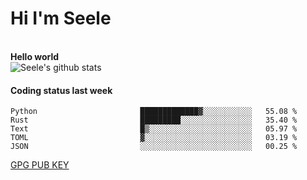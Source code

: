 <h1>Hi I'm Seele</h1>
<br>
<b> Hello world</b>
<br>
<img src="https://github-readme-stats-eight-jade.vercel.app/api?username=Seele0oO&show_icons=true&icon_color=0366d6&bg_color=ffffff&hide_title=true&hide=contribs&include_all_commits=true" alt="Seele's github stats"/>
<br>

<h4>Coding status last week </h4>

<!--START_SECTION:waka-->

```text
Python                       █████████████▓░░░░░░░░░░░   55.08 %
Rust                         █████████░░░░░░░░░░░░░░░░   35.40 %
Text                         █▒░░░░░░░░░░░░░░░░░░░░░░░   05.97 %
TOML                         ▓░░░░░░░░░░░░░░░░░░░░░░░░   03.19 %
JSON                         ░░░░░░░░░░░░░░░░░░░░░░░░░   00.25 %
```

<!--END_SECTION:waka-->



[GPG PUB KEY](https://keys.openpgp.org/vks/v1/by-fingerprint/3FCE91BF5B9666B55B67213C4C57B7824A5B6680)

